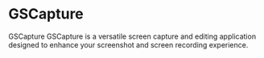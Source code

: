 # GSCapture
GSCapture GSCapture is a versatile screen capture and editing application designed to enhance your screenshot and screen recording experience. 
